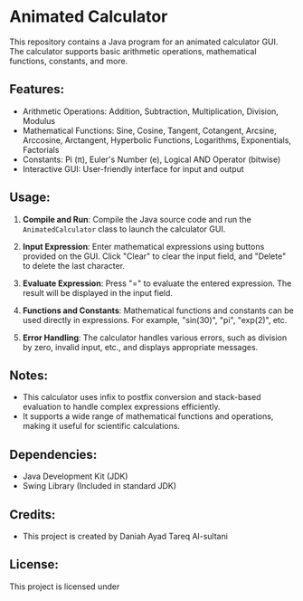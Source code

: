 # Animated Calculator

This repository contains a Java program for an animated calculator GUI. The calculator supports basic arithmetic operations, mathematical functions, constants, and more.

## Features:
- Arithmetic Operations: Addition, Subtraction, Multiplication, Division, Modulus
- Mathematical Functions: Sine, Cosine, Tangent, Cotangent, Arcsine, Arccosine, Arctangent, Hyperbolic Functions, Logarithms, Exponentials, Factorials
- Constants: Pi (π), Euler's Number (e), Logical AND Operator (bitwise)
- Interactive GUI: User-friendly interface for input and output

## Usage:
1. **Compile and Run**: Compile the Java source code and run the `AnimatedCalculator` class to launch the calculator GUI.
   
2. **Input Expression**: Enter mathematical expressions using buttons provided on the GUI. Click "Clear" to clear the input field, and "Delete" to delete the last character.

3. **Evaluate Expression**: Press "=" to evaluate the entered expression. The result will be displayed in the input field.

4. **Functions and Constants**: Mathematical functions and constants can be used directly in expressions. For example, "sin(30)", "pi", "exp(2)", etc.

5. **Error Handling**: The calculator handles various errors, such as division by zero, invalid input, etc., and displays appropriate messages.

## Notes:
- This calculator uses infix to postfix conversion and stack-based evaluation to handle complex expressions efficiently.
- It supports a wide range of mathematical functions and operations, making it useful for scientific calculations.

## Dependencies:
- Java Development Kit (JDK)
- Swing Library (Included in standard JDK)

## Credits:
- This project is created by Daniah Ayad Tareq Al-sultani

## License:
This project is licensed under 
